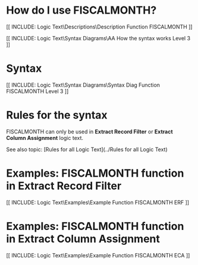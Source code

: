 
# How do I use FISCALMONTH? 

[[ INCLUDE: Logic Text\Descriptions\Description Function FISCALMONTH ]]

[[ INCLUDE: Logic Text\Syntax Diagrams\AA How the syntax works Level 3 ]]

# Syntax 

[[ INCLUDE: Logic Text\Syntax Diagrams\Syntax Diag Function FISCALMONTH Level 3 ]]

# Rules for the syntax 

FISCALMONTH can only be used in **Extract Record Filter** or **Extract Column Assignment** logic text.

See also topic: [Rules for all Logic Text](../Rules for all Logic Text) 

# Examples: FISCALMONTH function in Extract Record Filter 

[[ INCLUDE: Logic Text\Examples\Example Function FISCALMONTH ERF ]]

# Examples: FISCALMONTH function in Extract Column Assignment 

[[ INCLUDE: Logic Text\Examples\Example Function FISCALMONTH ECA ]]

